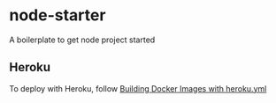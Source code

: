 # node-starter
A boilerplate to get node project started

## Heroku

To deploy with Heroku, follow [Building Docker Images with heroku.yml
](https://devcenter.heroku.com/articles/build-docker-images-heroku-yml) 
